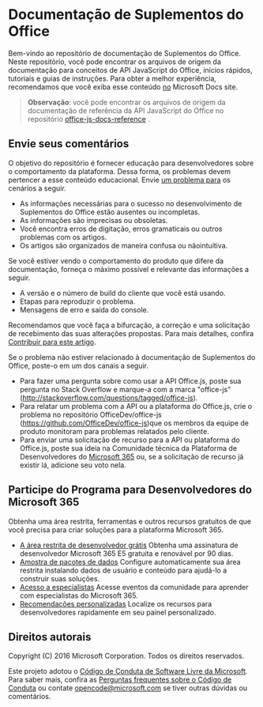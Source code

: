 # <a name="office-add-ins-documentation"></a>Documentação de Suplementos do Office

Bem-vindo ao repositório de documentação de Suplementos do Office. Neste repositório, você pode encontrar os arquivos de origem da documentação para conceitos de API JavaScript do Office, inícios rápidos, tutoriais e guias de instruções. Para obter a melhor experiência, recomendamos que você exiba esse conteúdo [no](https://docs.microsoft.com/office/dev/add-ins) Microsoft Docs site.

> **Observação**: você pode encontrar os arquivos de origem da documentação de referência da API JavaScript do Office no repositório [office-js-docs-reference](https://github.com/OfficeDev/office-js-docs-reference) .

## <a name="give-us-your-feedback"></a>Envie seus comentários

O objetivo do repositório é fornecer educação para desenvolvedores sobre o comportamento da plataforma. Dessa forma, os problemas devem pertencer a esse conteúdo educacional. Envie [um problema para](https://github.com/OfficeDev/office-js-docs-pr/issues) os cenários a seguir.

- As informações necessárias para o sucesso no desenvolvimento de Suplementos do Office estão ausentes ou incompletas.
- As informações são imprecisas ou obsoletas.
- Você encontra erros de digitação, erros gramaticais ou outros problemas com os artigos.
- Os artigos são organizados de maneira confusa ou nãointuitiva.

Se você estiver vendo o comportamento do produto que difere da documentação, forneça o máximo possível e relevante das informações a seguir.

- A versão e o número de build do cliente que você está usando.
- Etapas para reproduzir o problema.
- Mensagens de erro e saída do console.

Recomendamos que você faça a bifurcação, a correção e uma solicitação de recebimento das suas alterações propostas. Para mais detalhes, confira [Contribuir para este artigo](Contributing.md).

Se o problema não estiver relacionado à documentação de Suplementos do Office, poste-o em um dos canais a seguir.

- Para fazer uma pergunta sobre como usar a API Office.js, poste sua pergunta no Stack Overflow e marque-a com a marca "office-js" (http://stackoverflow.com/questions/tagged/office-js).
- Para relatar um problema com a API ou a plataforma do Office.js, crie o problema no repositório OfficeDev/office-js (https://github.com/OfficeDev/office-js)que os membros da equipe de produto monitoram para problemas relatados pelo cliente.
- Para enviar uma solicitação de recurso para a API ou plataforma do Office.js, poste sua ideia na Comunidade técnica da Plataforma de Desenvolvedores do [Microsoft 365](https://techcommunity.microsoft.com/t5/microsoft-365-developer-platform/idb-p/Microsoft365DeveloperPlatform) ou, se a solicitação de recurso já existir lá, adicione seu voto nela.

## <a name="join-the-microsoft-365-developer-program"></a>Participe do Programa para Desenvolvedores do Microsoft 365

Obtenha uma área restrita, ferramentas e outros recursos gratuitos de que você precisa para criar soluções para a plataforma Microsoft 365.

- [A área restrita de desenvolvedor grátis](https://developer.microsoft.com/microsoft-365/dev-program#Subscription) Obtenha uma assinatura de desenvolvedor Microsoft 365 E5 gratuita e renovável por 90 dias.
- [Amostra de pacotes de dados](https://developer.microsoft.com/microsoft-365/dev-program#Sample) Configure automaticamente sua área restrita instalando dados de usuário e conteúdo para ajudá-lo a construir suas soluções.
- [Acesso a especialistas](https://developer.microsoft.com/microsoft-365/dev-program#Experts) Acesse eventos da comunidade para aprender com especialistas do Microsoft 365.
- [Recomendações personalizadas](https://developer.microsoft.com/microsoft-365/dev-program#Recommendations) Localize os recursos para desenvolvedores rapidamente em seu painel personalizado.


## <a name="copyright"></a>Direitos autorais

Copyright (C) 2016 Microsoft Corporation. Todos os direitos reservados.


Este projeto adotou o [Código de Conduta de Software Livre da Microsoft](https://opensource.microsoft.com/codeofconduct/). Para saber mais, confira as [Perguntas frequentes sobre o Código de Conduta](https://opensource.microsoft.com/codeofconduct/faq/) ou contate [opencode@microsoft.com](mailto:opencode@microsoft.com) se tiver outras dúvidas ou comentários.
